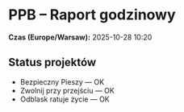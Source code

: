 # PPB – Raport godzinowy
**Czas (Europe/Warsaw):** 2025-10-28 10:20

## Status projektów
- Bezpieczny Pieszy — OK
- Zwolnij przy przejściu — OK
- Odblask ratuje życie — OK

